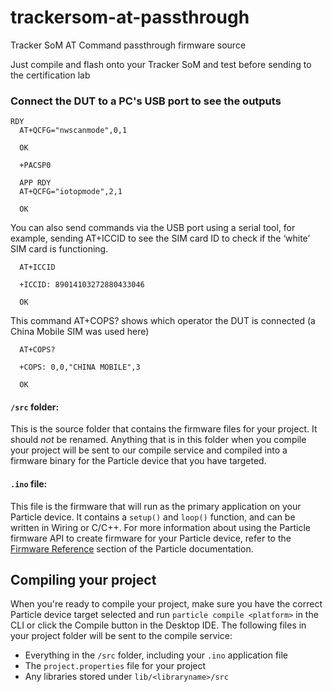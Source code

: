 # trackersom-at-passthrough

Tracker SoM AT Command passthrough firmware source

Just compile and flash onto your Tracker SoM and test before sending to the certification lab

### Connect the DUT to a PC's USB port to see the outputs 

```
RDY
  AT+QCFG="nwscanmode",0,1

  OK

  +PACSP0

  APP RDY
  AT+QCFG="iotopmode",2,1

  OK
```

You can also send commands via the USB port using a serial tool, for example, sending AT+ICCID to see the SIM card ID to check if the ‘white’ SIM card is functioning.

```
  AT+ICCID

  +ICCID: 89014103272880433046

  OK
```

This command AT+COPS? shows which operator the DUT is connected (a China Mobile SIM was used here)

```
  AT+COPS?

  +COPS: 0,0,"CHINA MOBILE",3

  OK
```

#### ```/src``` folder:  
This is the source folder that contains the firmware files for your project. It should *not* be renamed. 
Anything that is in this folder when you compile your project will be sent to our compile service and compiled into a firmware binary for the Particle device that you have targeted.

#### ```.ino``` file:
This file is the firmware that will run as the primary application on your Particle device. It contains a `setup()` and `loop()` function, and can be written in Wiring or C/C++. For more information about using the Particle firmware API to create firmware for your Particle device, refer to the [Firmware Reference](https://docs.particle.io/reference/firmware/) section of the Particle documentation.

## Compiling your project

When you're ready to compile your project, make sure you have the correct Particle device target selected and run `particle compile <platform>` in the CLI or click the Compile button in the Desktop IDE. The following files in your project folder will be sent to the compile service:

- Everything in the `/src` folder, including your `.ino` application file
- The `project.properties` file for your project
- Any libraries stored under `lib/<libraryname>/src`

